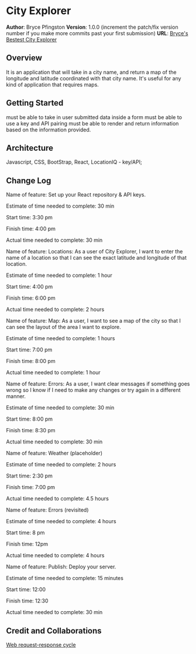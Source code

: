 # City Explorer

**Author**: Bryce Pfingston
**Version**: 1.0.0 (increment the patch/fix version number if you make more commits past your first submission)
**URL**: [Bryce's Bestest City Explorer](https://brycesbestestcityexplorer.netlify.app/)

## Overview
It is an application that will take in a city name, and return a map of the longitude and latitude coordinated with that city name. It's useful for any kind of application that requires maps.

## Getting Started
must be able to take in user submitted data inside a form
must be able to use a key and API pairing
must be able to render and return information based on the information provided.

## Architecture
Javascript,
CSS,
BootStrap,
React,
LocationIQ - key/API;

## Change Log
<!-- Use this area to document the iterative changes made to your application as each feature is successfully implemented. Use time stamps. Here's an example:

01-01-2001 4:59pm - Application now has a fully-functional express server, with a GET route for the location resource. -->

Name of feature: Set up your React repository & API keys.  

Estimate of time needed to complete: 30 min  

Start time: 3:30 pm  

Finish time: 4:00 pm  

Actual time needed to complete: 30 min  
  

Name of feature: Locations: As a user of City Explorer, I want to enter the name of a location so that I can see the exact latitude and longitude of that location.  

Estimate of time needed to complete: 1 hour  
  
Start time: 4:00 pm  
  
Finish time: 6:00 pm  
  
Actual time needed to complete: 2 hours  
  

Name of feature: Map: As a user, I want to see a map of the city so that I can see the layout of the area I want to explore.  

Estimate of time needed to complete: 1 hours  
  
Start time: 7:00 pm  
  
Finish time: 8:00 pm  
  
Actual time needed to complete: 1 hour  
  
  
Name of feature: Errors: As a user, I want clear messages if something goes wrong so I know if I need to make any changes or try again in a different manner.  

Estimate of time needed to complete: 30 min  
  
Start time: 8:00 pm  
  
Finish time: 8:30 pm  
  
Actual time needed to complete: 30 min  

Name of feature: Weather (placeholder)

Estimate of time needed to complete: 2 hours

Start time: 2:30 pm

Finish time: 7:00 pm

Actual time needed to complete: 4.5 hours

Name of feature: Errors (revisited)

Estimate of time needed to complete: 4 hours

Start time: 8 pm

Finish time: 12pm

Actual time needed to complete: 4 hours

Name of feature: Publish: Deploy your server.

Estimate of time needed to complete: 15 minutes

Start time: 12:00

Finish time: 12:30

Actual time needed to complete: 30 min

## Credit and Collaborations
<!-- Give credit (and a link) to other people or resources that helped you build this application. -->

[Web request-response cycle](./img/response_cycle.png)
